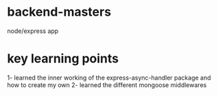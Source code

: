 # backend-masters
node/express app


# key learning points
1- learned the inner working of the express-async-handler package and how to create my own
2- learned the different mongoose middlewares